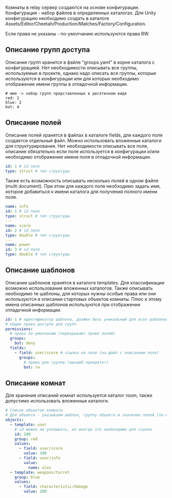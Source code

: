 Комнаты в relay сервер создаются на основе конфигурации. Конфигурация - набор файлов в определенных каталогах. Для Unity
конфигурацию необходимо создать в каталоге Assets/Editor/Cheetah/Production/Matches/Factory/Configuration.

Если права не указаны - по-умолчанию используются права RW.

## Описание групп доступа

Описание групп хранится в файле "groups.yaml" в корне каталога с конфигурацией. Нет необходимости описывать все группы,
используемые в проекте, однако надо описать все группы, которые используются в конфигурации или для которых необходимо
отображение имени группы в отладочной информации.

```уaml
# имя -> набор групп представленных в десятичном виде 
red: 1
blue: 2
bot: 4
```

## Описание полей

Описание полей хранятся в файлах в каталоге fields, для каждого поля создается отдельный файл. Можно использовать
вложенные каталоги для структурирования. Нет необходимости описывать все поля, описание обязательно если поле
используется в конфигурации и/или необходимо отображение имени поля в отладочной информации.

```yaml
id: 1 # id поля
type: struct # тип структуры
```

Также есть возможность описывать несколько полей в одном файле (multi document). При этом для каждого поля необходимо
задать имя, которое добавиться к имени каталога для получения полного имени поля.

```yaml
name: info
id: 1 # id поля
type: struct # тип структуры
---
name: score
id: 2 # id поля
type: double # тип структуры
---
name: power
id: 3 # id поля
type: double # тип структуры

```

## Описание шаблонов

Описание шаблонов хранятся в каталоге templates. Для классификации возможно использование вложенных каталогов. Также
описывать необходимо те шаблоны, для которых нужны особые права или они используются в описании стартовых объектов
комнаты. Плюс к этому имена описанных шаблонов используются при отображении отладочной информации.

```yaml
id: 1 # идентификатор шаблона, должен быть уникальный для всех шаблонов
# общие права доступа для групп
permissions:
  # права по-умолчанию (перекрывают права полей)
  groups:
    bot: deny
  fields:
    - field: user/score # ссылка на поле (на файл с описанием поля)
      groups:
        # права для группы (высший приоритет)
        bot: rw
```

## Описание комнат

Для хранения описаний комнат используется каталог room, также допустимо использовать вложенные каталоги.

```yaml
# Список объектов комнаты
# Для объекта - указываем шаблон, группу объекта и значение полей (по-необходимости)
objects:
  - template: user
    # id можно не указывать, но иногда это необходимо для ссылок
    id: 100
    group: red
    values:
      - field: user/score
        value: 100
      - field: user/info
        value:
          name: alex
  - template: weapons/turret
    group: blue
    values:
      - field: characteristic/damage
        value: 200
```
